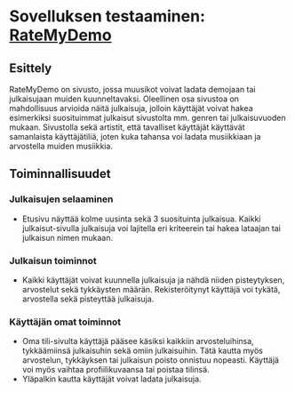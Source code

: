 # Sovelluksen testaaminen: [RateMyDemo](https://ratemydemo.fly.dev/)

## Esittely

RateMyDemo on sivusto, jossa muusikot voivat ladata demojaan tai julkaisujaan muiden kuunneltavaksi. Oleellinen osa sivustoa on mahdollisuus arvioida näitä julkaisuja, jolloin käyttäjät voivat hakea esimerkiksi suosituimmat julkaisut sivustolta mm. genren tai julkaisuvuoden mukaan. Sivustolla sekä artistit, että tavalliset käyttäjät käyttävät samanlaista käyttäjätiliä, joten kuka tahansa voi ladata musiikkiaan ja arvostella muiden musiikkia.

## Toiminnallisuudet

### Julkaisujen selaaminen
- Etusivu näyttää kolme uusinta sekä 3 suosituinta julkaisua. Kaikki julkaisut-sivulla julkaisuja voi lajitella eri kriteerein tai hakea lataajan tai julkaisun nimen mukaan.

### Julkaisun toiminnot
- Kaikki käyttäjät voivat kuunnella julkaisuja ja nähdä niiden pisteytyksen, arvostelut sekä tykkäysten määrän. Rekisteröitynyt käyttäjä voi tykätä, arvostella sekä pisteyttää julkaisuja.

### Käyttäjän omat toiminnot
- Oma tili-sivulta käyttäjä pääsee käsiksi kaikkiin arvosteluihinsa, tykkäämiinsä julkaisuhin sekä omiin julkaisuihin. Tätä kautta myös arvostelun, tykkäyksen tai julkaisun poisto onnistuu nopeasti. Käyttäjä voi myös vaihtaa profiilikuvaansa tai poistaa tilinsä.
- Yläpalkin kautta käyttäjät voivat ladata julkaisuja.
